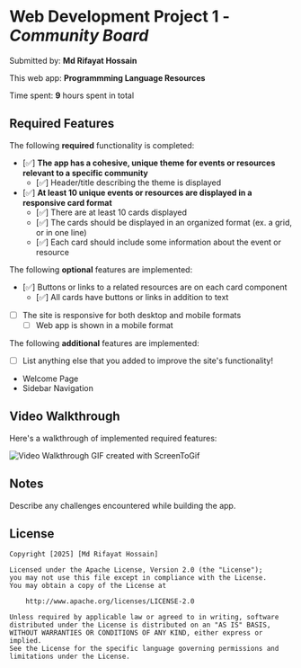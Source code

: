 # Web Development Project 1 - *Community Board*

Submitted by: **Md Rifayat Hossain**

This web app: **Programmming Language Resources**

Time spent: **9** hours spent in total

## Required Features

The following **required** functionality is completed:

- [✅] **The app has a cohesive, unique theme for events or resources relevant to a specific community**
  - [✅] Header/title describing the theme is displayed
- [✅] **At least 10 unique events or resources are displayed in a responsive card format**
  - [✅] There are at least 10 cards displayed 
  - [✅] The cards should be displayed in an organized format (ex. a grid, or in one line)
  - [✅] Each card should include some information about the event or resource


The following **optional** features are implemented:

- [✅] Buttons or links to a related resources are on each card component
  - [✅] All cards have buttons or links in addition to text
- [ ] The site is responsive for both desktop and mobile formats
  - [ ] Web app is shown in a mobile format

The following **additional** features are implemented:

* [ ] List anything else that you added to improve the site's functionality!
- Welcome Page
- Sidebar Navigation

## Video Walkthrough

Here's a walkthrough of implemented required features:

<img src='https://i.imgur.com/E9vjOGY.gif' title='Video Walkthrough' width='' alt='Video Walkthrough' />
GIF created with ScreenToGif  

## Notes

Describe any challenges encountered while building the app.

## License

    Copyright [2025] [Md Rifayat Hossain]

    Licensed under the Apache License, Version 2.0 (the "License");
    you may not use this file except in compliance with the License.
    You may obtain a copy of the License at

        http://www.apache.org/licenses/LICENSE-2.0

    Unless required by applicable law or agreed to in writing, software
    distributed under the License is distributed on an "AS IS" BASIS,
    WITHOUT WARRANTIES OR CONDITIONS OF ANY KIND, either express or implied.
    See the License for the specific language governing permissions and
    limitations under the License.